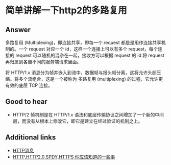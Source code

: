 # 简单讲解一下http2的多路复用

## Answer

多路复用 (Multiplexing)，即连接共享，即每一个 request 都是是用作连接共享机制的。一个 request 对应一个 id，这样一个连接上可以有多个 request，每个连接的 request 可以随机的混杂在一起，接收方可以根据 request 的 id 将 request 再归属到各自不同的服务端请求里面。

将 HTTP/1.x 消息分为帧并嵌入到流中，数据帧与报头帧分离，这将允许头部压缩。将多个流组合，这是一个被称为 多路复用 (multiplexing) 的过程，它允许更有效的底层 TCP 连接。

## Good to hear

* HTTP/2 帧机制是在 HTTP/1.x 语法和底层传输协议之间增加了一个新的中间层，而没有从根本上修改它，即它是建立在经过验证的机制之上。

## Additional links

* [HTTP消息](https://developer.mozilla.org/zh-CN/docs/Web/HTTP/Messages)
* [HTTP,HTTP2.0,SPDY,HTTPS 你应该知道的一些事](http://www.alloyteam.com/2016/07/httphttp2-0spdyhttps-reading-this-is-enough/#prettyPhoto)

<!-- tags: (http) -->

<!-- expertise: (0) -->
